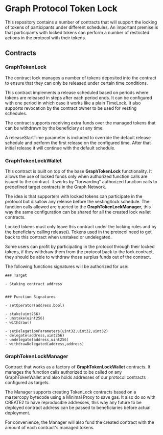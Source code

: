 # Graph Protocol Token Lock

This repository contains a number of contracts that will support the locking of tokens of participants under different schedules.
An important premise is that participants with locked tokens can perform a number of restricted actions in the protocol with their tokens.

## Contracts

### GraphTokenLock

The contract lock manages a number of tokens deposited into the contract to ensure that they can only be released under certain time conditions.

This contract implements a release scheduled based on periods where tokens are released in steps after each period ends. It can be configured with one period in which case it works like a plain TimeLock.
It also supports revocation by the contract owner to be used for vesting schedules.

The contract supports receiving extra funds over the managed tokens that can be withdrawn by the beneficiary at any time.

A releaseStartTime parameter is included to override the default release schedule and perform the first release on the configured time. After that initial release it will continue with the default schedule.
### GraphTokenLockWallet

This contract is built on top of the base **GraphTokenLock** functionality. It allows the use of locked funds only when authorized function calls are issued to the contract. 
It works by "forwarding" authorized function calls to predefined target contracts in the Graph Network.

The idea is that supporters with locked tokens can participate in the protocol but disallow any release before the vesting/lock schedule.
The function calls allowed are queried to the **GraphTokenLockManager**, this way the same configuration can be shared for all the created lock wallet contracts.

Locked tokens must only leave this contract under the locking rules and by the beneficiary calling release(). Tokens used in the protocol need to get back to this contract when unstaked or undelegated.

Some users can profit by participating in the protocol through their locked tokens, if they withdraw them from the protocol back to the lock contract, they should be able to withdraw those surplus funds out of the contract.

The following functions signatures will be authorized for use:

```
### Target

- Staking contract address


### Function Signatures

- setOperator(address,bool)

- stake(uint256)
- unstake(uint256)
- withdraw()

- setDelegationParameters(uint32,uint32,uint32)
- delegate(address,uint256)
- undelegate(address,uint256)
- withdrawDelegated(address,address)
```

### GraphTokenLockManager

Contract that works as a factory of **GraphTokenLockWallet** contracts. It manages the function calls authorized to be called on any GraphTokenWallet and also holds addresses of our protocol contracts configured as targets.

The Manager supports creating TokenLock contracts based on a mastercopy bytecode using a Minimal Proxy to save gas. It also do so with CREATE2 to have reproducible addresses, this way any future to be deployed contract address can be passed to beneficiaries before actual deployment.

For convenience, the Manager will also fund the created contract with the amount of each contract's managed tokens.